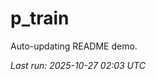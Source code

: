 # p_train

Auto-updating README demo.

<!--START_SECTION:status-->
_Last run: 2025-10-27 02:03 UTC_
<!--END_SECTION:status-->






































































































































































































































































































































































































































































































































































































































































































































































































































































































































































































































































































































































































































































































































































































































































































